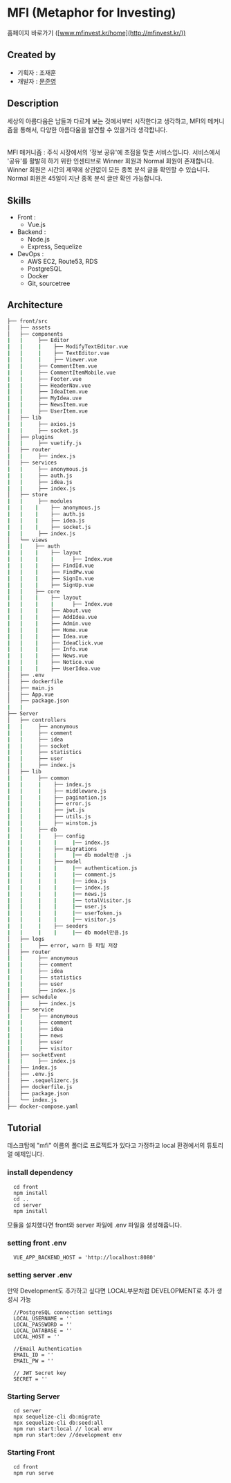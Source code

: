 
MFI (Metaphor for Investing)
==================
홈페이지 바로가기 ([www.mfinvest.kr/home](http://mfinvest.kr/))


Created by
------------
* 기획자 : 조재훈
* 개발자 : [문준영](https://github.com/MunJunYeong)

Description
------------
 세상의 아름다움은 남들과 다르게 보는 것에서부터 시작한다고 생각하고, MFI의 메커니즘을 통해서, 다양한 아름다움을 발견할 수 있을거라 생각합니다. 
 ######
 MFI 매커니즘 : 주식 시장에서의 '정보 공유'에 초점을 맞춘 서비스입니다. 서비스에서 '공유'를 활발히 하기 위한 인센티브로 Winner 회원과 Normal 회원이 존재합니다. Winner 회원은 시간의 제약에 상관없이 모든 종목 분석 글을 확인할 수 있습니다. Normal 회원은 45일이 지난 종목 분석 글만 확인 가능합니다.
 

Skills
------------
- Front :
    - Vue.js
- Backend :
    - Node.js
    - Express, Sequelize
- DevOps :
    - AWS EC2, Route53, RDS
    - PostgreSQL
    - Docker
    - Git, sourcetree


Architecture
------------

```bash
├── front/src
│   ├── assets
│   ├── components
|   |     ├── Editor
|   |     |    ├── ModifyTextEditor.vue
|   |     |    ├── TextEditor.vue
|   |     |    ├── Viewer.vue
|   |     ├── CommentItem.vue
|   |     ├── CommentItemMobile.vue
|   |     ├── Footer.vue
|   |     ├── HeaderNav.vue
|   |     ├── IdeaItem.vue
|   |     ├── MyIdea.uve
|   |     ├── NewsItem.vue
|   |     ├── UserItem.vue
│   ├── lib
|   |     ├── axios.js
|   |     ├── socket.js
│   ├── plugins
|   |     ├── vuetify.js
│   ├── router
|   |     ├── index.js
│   ├── services
|   |     ├── anonymous.js
|   |     ├── auth.js
|   |     ├── idea.js
|   |     ├── index.js
│   ├── store
|   |     ├── modules
|   |    |    ├── anonymous.js
|   |    |    ├── auth.js
|   |    |    ├── idea.js
|   |    |    ├── socket.js
|   |     ├── index.js
│   └── views
|   |    ├── auth
|   |    |    ├── layout
|   |    |    |      ├── Index.vue
|   |    |    ├── FindId.vue
|   |    |    ├── FindPw.vue
|   |    |    ├── SignIn.vue
|   |    |    ├── SignUp.vue
|   |    ├── core
|   |    |    ├── layout
|   |    |    |      ├── Index.vue
|   |    |    ├── About.vue
|   |    |    ├── AddIdea.vue
|   |    |    ├── Admin.vue
|   |    |    ├── Home.vue
|   |    |    ├── Idea.vue
|   |    |    ├── IdeaClick.vue
|   |    |    ├── Info.vue
|   |    |    ├── News.vue
|   |    |    ├── Notice.vue
|   |    |    ├── UserIdea.vue
│   ├── .env
│   ├── dockerfile
│   ├── main.js
│   ├── App.vue
│   ├── package.json
|   |
├── Server
│   ├── controllers
|   |     ├── anonymous
|   |     ├── comment
|   |     ├── idea
|   |     ├── socket
|   |     ├── statistics
|   |     ├── user
|   |     ├── index.js
│   ├── lib
|   |     ├── common
|   |     |    ├── index.js
|   |     |    ├── middleware.js
|   |     |    ├── pagination.js
|   |     |    ├── error.js
|   |     |    ├── jwt.js
|   |     |    ├── utils.js
|   |     |    ├── winston.js
|   |     ├── db
|   |     |    ├── config
|   |     |    |     |── index.js
|   |     |    ├── migrations
|   |     |    |     |── db model만큼 .js
|   |     |    ├── model
|   |     |    |     |── authentication.js
|   |     |    |     |── comment.js
|   |     |    |     |── idea.js
|   |     |    |     |── index.js
|   |     |    |     |── news.js
|   |     |    |     |── totalVisitor.js
|   |     |    |     |── user.js
|   |     |    |     |── userToken.js
|   |     |    |     |── visitor.js
|   |     |    ├── seeders
|   |     |    |     |── db model만큼.js
│   ├── logs
|   |     ├── error, warn 등 파일 저장
│   ├── router
|   |     ├── anonymous
|   |     ├── comment
|   |     ├── idea
|   |     ├── statistics
|   |     ├── user
|   |     ├── index.js
│   ├── schedule
|   |     ├── index.js
│   ├── service
|   |     ├── anonymous
|   |     ├── comment
|   |     ├── idea
|   |     ├── news
|   |     ├── user
|   |     ├── visitor
│   ├── socketEvent
|   |     ├── index.js
│   ├── index.js
│   ├── .env.js
│   ├── .sequelizerc.js
│   ├── dockerfile.js
│   ├── package.json
│   └── index.js
├── docker-compose.yaml

``` 

 
 Tutorial
 ------------
 데스크탑에 "mfi" 이름의 폴더로 프로젝트가 있다고 가정하고 local 환경에서의 튜토리얼 예제입니다.

 ### install dependency
      cd front
      npm install 
      cd ..
      cd server
      npm install
 
모듈을 설치했다면 front와 server 파일에 .env 파일을 생성해줍니다.

### setting front .env
      VUE_APP_BACKEND_HOST = 'http://localhost:8080'
      
### setting server .env
만약 Development도 추가하고 싶다면 LOCAL부분처럼 DEVELOPMENT로 추가 생성시 가능

      //PostgreSQL connection settings 
      LOCAL_USERNAME = '' 
      LOCAL_PASSWORD = '' 
      LOCAL_DATABASE = '' 
      LOCAL_HOST = ''
      
      //Email Authentication
      EMAIL_ID = ''
      EMAIL_PW = ''
      
      // JWT Secret key      
      SECRET = ''
      
### Starting Server
      cd server
      npx sequelize-cli db:migrate
      npx sequelize-cli db:seed:all
      npm run start:local // local env
      npm run start:dev //development env
  
  
### Starting Front
      cd front
      npm run serve
    
 
